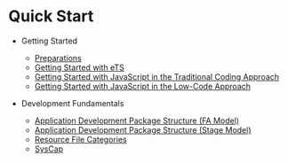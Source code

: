 # Quick Start

-   Getting Started
    -   [Preparations](start-overview.md)
    -   [Getting Started with eTS](start-with-ets.md)
    -   [Getting Started with JavaScript in the Traditional Coding Approach](start-with-js.md)
    -   [Getting Started with JavaScript in the Low-Code Approach](start-with-js-low-code.md)

-   Development Fundamentals
    -   [Application Development Package Structure (FA Model)](package-structure.md)
    -   [Application Development Package Structure (Stage Model)](module-structure.md)
    -   [Resource File Categories](basic-resource-file-categories.md)
    -   [SysCap](syscap.md)

